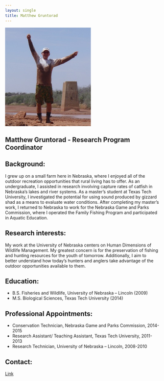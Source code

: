 ```yaml
---
layout: single
title: Matthew Gruntorad
--- 
```



![center](/assets/images/mgruntorad.jpg)



## Matthew Gruntorad - Research Program Coordinator

## Background:
I grew up on a small farm here in Nebraska, where  I enjoyed all of the outdoor recreation opportunities that rural living has to offer. As an undergraduate, I assisted in research involving capture rates of catfish in Nebraska’s lakes and river systems. As a master’s student at Texas Tech University, I investigated the potential for using sound produced by gizzard shad as a means to evaluate water conditions. After completing my master’s work, I returned to Nebraska to work for the Nebraska Game and Parks Commission, where I operated the Family Fishing Program and participated in Aquatic Education.

## Research interests:
My work at the University of Nebraska centers on Human Dimensions of Wildlife Management. My greatest concern is for the preservation of fishing and hunting resources for the youth of tomorrow. Additionally, I aim to better understand how today’s hunters and anglers take advantage of the outdoor opportunities available to them. 

## Education: 
* B.S. Fisheries and Wildlife, University of Nebraska – Lincoln (2009)
* M.S. Biological Sciences, Texas Tech University (2014)

## Professional Appointments: 
* Conservation Technician, Nebraska Game and Parks Commission, 2014-2015
* Research Assistant/ Teaching Assistant, Texas Tech University, 2011-2013
* Research Technician, University of Nebraska – Lincoln, 2008-2010

## Contact: 
[Link](http://snr.unl.edu/aboutus/who/people/staff-member.asp?pid=1412)
